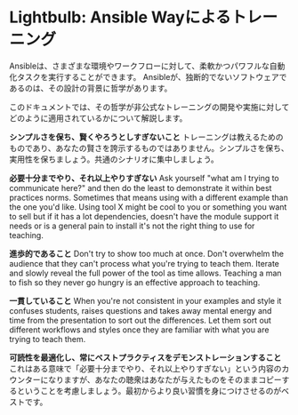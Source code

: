 # Lightbulb: Ansible Wayによるトレーニング

Ansibleは、さまざまな環境やワークフローに対して、柔軟かつパワフルな自動化タスクを実行することができます。
Ansibleが、独断的でないソフトウェアであるのは、その設計の背景に哲学があります。

このドキュメントでは、その哲学が非公式なトレーニングの開発や実施に対してどのように適用されているかについて解説します。

**シンプルさを保ち、賢くやろうとしすぎないこと** トレーニングは教えるためのものであり、あなたの賢さを誇示するものではありません。シンプルさを保ち、実用性を保ちましょう。共通のシナリオに集中しましょう。

**必要十分までやり、それ以上やりすぎない** Ask yourself "what am I trying to communicate here?" and then do the least to demonstrate it within best practices norms. Sometimes that means using with a different example than the one you'd like. Using tool X might be cool to you or something you want to sell but if it has a lot dependencies, doesn't have the module support it needs or is a general pain to install it's not the right thing to use for teaching.

**進歩的であること** Don't try to show too much at once. Don't overwhelm the audience that they can't process what you're trying to teach them. Iterate and slowly reveal the full power of the tool as time allows. Teaching a man to fish so they never go hungry is an effective approach to teaching.

**一貫していること** When you're not consistent in your examples and style it confuses students, raises questions and takes away mental energy and time from the presentation to sort out the differences. Let them sort out different workflows and styles once they are familiar with what you are trying to teach them.

**可読性を最適化し、常にベストプラクティスをデモンストレーションすること** これはある意味で「必要十分までやり、それ以上やりすぎない」という内容のカウンターになりますが、あなたの聴衆はあなたが与えたものをそのままコピーするということを考慮しましょう。最初からより良い習慣を身につけさせるのがベストです。

